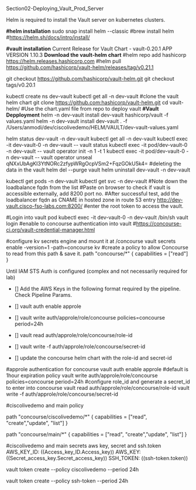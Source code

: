 Section02-Deploying_Vault_Prod_Server

Helm is required to install the Vault server on kubernetes clusters.

**#helm installation**
sudo snap install helm --classic
#brew install helm
#https://helm.sh/docs/intro/install/

**#vault installation**
Current Release for Vault
Chart -  vault-0.20.1    APP VERSION 1.10.3
**Download the vault-helm chart**
#helm repo add hashicorp https://helm.releases.hashicorp.com
#helm pull https://github.com/hashicorp/vault-helm/releases/tag/v0.21.1

git checkout https://github.com/hashicorp/vault-helm.git
git checkout tags/v0.20.1

kubectl create ns dev-vault
kubectl  get all -n dev-vault
#clone the vault helm chart
git clone https://github.com:hashicorp/vault-helm.git
cd vault-helm/
#Use the chart.yaml file from repo to deploy vault
**#Vault Depployment**
helm -n dev-vault install dev-vault hashicorp/vault -f values.yaml
helm -n dev-vault install dev-vault . -f /Users/anmodi/dev/ciscolivedemo/HELM/VAULT/dev-vault-values.yaml

helm status dev-vault -n dev-vault
kubectl  get all -n dev-vault
kubectl exec -it dev-vault-0 -n dev-vault -- vault status
kubectl exec -it pod/dev-vault-0 -n dev-vault -- vault operator init -n 1 -t 1
kubectl exec -it pod/dev-vault-0 -n dev-vault -- vault operator unseal qNXxUbAgKI3YtNORc2zfypWRgOcpVSm2+FqzGOkU5k4=
#deleting the data in the vault
helm del --purge vault
helm uninstall dev-vault -n dev-vault

kubectl  get pods -n dev-vault
kubectl  get svc -n dev-vault
#Note down the loadbalance fqdn from the list
#Paste on browser to check if vault is accessible externally, add 8200 port no.
#After successful test, add the loadbalancer fqdn as CNAME in hosted zone in route 53 entry
http://dev-vault.cisco-fso-labs.com:8200/
#enter the root token to access the vault.

#Login into vault pod
kubectl exec -it dev-vault-0 -n dev-vault /bin/sh
vault login
#enable to concourse authentication into vault
#https://concourse-ci.org/vault-credential-manager.html

#configure kv secrets engine and mount it at /concourse
vault secrets enable -version=1 -path=concourse kv
#create a policy to allow Concourse to read from this path & save it.
path "concourse/*" {
capabilities = ["read"]
}

Until IAM STS Auth is configured (complex and not necessarily required for lab)

- [] Add the AWS Keys in the following format required by the pipeline. Check Pipeline Params.

- [] vault auth enable approle
- [] vault write auth/approle/role/concourse policies=concourse period=24h
- [] vault read auth/approle/role/concourse/role-id
- [] vault write -f auth/approle/role/concourse/secret-id
- [] update the concourse helm chart with the role-id and secret-id

#approle authentication for concourse
vault auth enable approle
#default is 1hour expiration policy
vault write auth/approle/role/concourse policies=concourse period=24h
#configure role_id and generate a secret_id to enter into concourse
vault read auth/approle/role/concourse/role-id
vault write -f auth/approle/role/concourse/secret-id

#ciscolivedemo and main policy

path "concourse/ciscolivedemo/*" { 
    capabilities = ["read", "create","update", "list"]
}

path "concourse/main/*" {
    capabilities = ["read", "create","update", "list"]
}

#ciscolivedemo and main secrets
aws key, secret and ssh.token
AWS_KEY_ID: ((Access_key_ID.Access_key))
AWS_KEY: ((Secret_access_key.Secret_access_key))
SSH_TOKEN: ((ssh-token.token))


vault token create --policy ciscolivedemo --period 24h

vault token create --policy ssh-token --period 24h